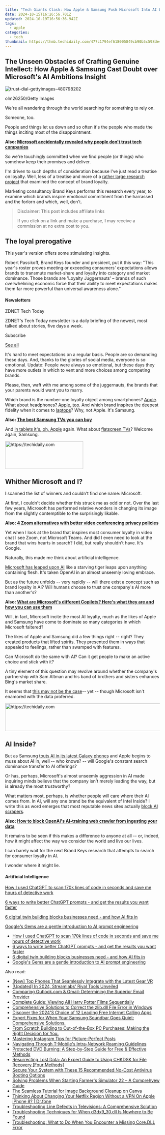 ```yaml
---
title: "Tech Giants Clash: How Apple & Samsung Push Microsoft Into AI Limelight (The Twist You Didn’t See Coming)"
date: 2024-10-15T16:26:56.701Z
updated: 2024-10-19T16:56:36.942Z
tags:
  - apple
categories:
  - tech
thumbnail: https://thmb.techidaily.com/477c1794ef618005849cb90b5c598de4a419e5c1f80c7ae4dc1f76086ad70935.jpg
---
```


## The Unseen Obstacles of Crafting Genuine Intellect: How Apple & Samsung Cast Doubt over Microsoft's AI Ambitions  Insight

![trust-dial-gettyimages-480798202](https://www.zdnet.com/a/img/resize/6f4b6056a769e077c5109d78d608bbf1827e6199/2024/01/26/ea16f4d8-7647-4896-8888-73c907bd2d93/trust-dial-gettyimages-480798202.jpg?auto=webp&width=1280)

olm26250/Getty Images

We're all wandering through the world searching for something to rely on.

Someone, too.

People and things let us down and so often it's the people who made the things inciting most of the disappointment.

**Also: [Microsoft accidentally revealed why people don't trust tech companies](https://www.zdnet.com/article/microsoft-accidentally-revealed-why-people-dont-trust-tech-companies/)**

So we're touchingly committed when we find people (or things) who somehow keep their promises and deliver.

I'm driven to such depths of consideration because I've just read a treatise on loyalty. Well, less of a treatise and more of a [rather large research project](https://brandkeys.com/customer-loyalty-engagement-index/) that examined the concept of brand loyalty.

Marketing consultancy Brand Keys performs this research every year, to examine which brands inspire emotional commitment from the harrassed and the forlorn and which, well, don't.

>  Disclaimer: This post includes affiliate links
>
>  If you click on a link and make a purchase, I may receive a commission at no extra cost to you.
>

## The loyal prerogative

This year's version offers some stimulating insights.

Robert Passikoff, Brand Keys founder and president, put it this way: "This year's roster proves meeting or exceeding consumers' expectations allows brands to transmute market-share and loyalty into category and market dominance. Those brands are 'Loyalty Juggernauts' – brands of such overwhelming economic force that their ability to meet expectations makes them far more powerful than universal awareness alone."

#### Newsletters

ZDNET Tech Today

ZDNET's Tech Today newsletter is a daily briefing of the newest, most talked about stories, five days a week.

 Subscribe

[See all](https://www.zdnet.com/newsletters/)

It's hard to meet expectations on a regular basis. People are so demanding these days. And, thanks to the glories of social media, everyone is so emotional. Update: People were always so emotional, but these days they have more outlets in which to vent and more choices among competing brands.

Please, then, waft with me among some of the juggernauts, the brands that your parents would want you to marry.

Which brand is the number-one loyalty object among smartphones? [Apple](https://www.zdnet.com/article/best-iphone/). What about headphones? [Apple, too](https://www.zdnet.com/article/best-earbuds/). And which brand inspires the deepest fidelity when it comes to [laptops](https://www.zdnet.com/article/best-laptop/)? Why, not Apple. It's Samsung. 

**Also: [The best Samsung TVs you can buy](https://www.zdnet.com/home-and-office/home-entertainment/best-samsung-tv/)**

And [in tablets it's, oh, Apple](https://www.zdnet.com/article/best-ipad/) again. What about [flatscreen TVs](https://www.zdnet.com/home-and-office/home-entertainment/best-samsung-tv/)? Welcome again, Samsung.

<!-- affiliate ads begin -->
<a href="https://25home.pxf.io/c/5597632/2148641/16836" target="_top" id="2148641">
  <img src="//a.impactradius-go.com/display-ad/16836-2148641" border="0" alt="https://techidaily.com" width="254" height="90"/>
</a>
<img height="0" width="0" src="https://25home.pxf.io/i/5597632/2148641/16836" style="position:absolute;visibility:hidden;" border="0" />
<!-- affiliate ads end -->

## Whither Microsoft and I?

I scanned the list of winners and couldn't find one name: Microsoft.

At first, I couldn't decide whether this struck me as odd or not. Over the last few years, Microsoft has performed relative wonders in changing its image from the slightly contemptible to the surprisingly likable.

**Also: [4 Zoom alternatives with better video conferencing privacy policies](https://www.zdnet.com/article/4-zoom-alternatives-with-better-privacy-policies/)**

Yet when I look at the brand that inspires most consumer loyalty in video chat I see Zoom, not Microsoft Teams. And did I even need to look at the brand that wins hearts in search? I did, but really shouldn't have. It's Google.

Naturally, this made me think about artificial intelligence. 

[Microsoft has leaped upon AI](https://www.zdnet.com/article/i-went-to-microsoft-to-talk-about-ai-im-still-a-little-startled-but-hopeful-too/) like a starving tiger leaps upon anything containing flesh. It's taken OpenAI in an almost unseemly loving embrace.

But as the future unfolds -- very rapidly -- will there exist a concept such as brand loyalty in AI? Will humans choose to trust one company's AI more than another's? 

**Also: [What are Microsoft's different Copilots? Here's what they are and how you can use them](https://www.zdnet.com/article/what-is-microsoft-copilot-heres-everything-you-need-to-know/)**

Will, in fact, Microsoft incite the most AI loyalty, much as the likes of Apple and Samsung have come to dominate so many categories in which Microsoft faltered?

The likes of Apple and Samsung did a few things right -- right? They created products that lifted spirits. They presented them in ways that appealed to feelings, rather than swamped with features. 

Can Microsoft do the same with AI? Can it get people to make an active choice and stick with it?

A tiny element of this question may revolve around whether the company's partnership with Sam Altman and his band of brothers and sisters enhances Bing's market share. 

It seems that [this may not be the case](https://www.zdnet.com/article/bings-search-market-share-fails-to-budge-despite-ai-push/)\-- yet -- though Microsoft isn't enamored with the data proferred. 

<!-- affiliate ads begin -->
<a href="https://aligracehair.sjv.io/c/5597632/2012420/19272" target="_top" id="2012420">
  <img src="//a.impactradius-go.com/display-ad/19272-2012420" border="0" alt="https://techidaily.com" width="728" height="90"/>
</a>
<img height="0" width="0" src="https://aligracehair.sjv.io/i/5597632/2012420/19272" style="position:absolute;visibility:hidden;" border="0" />
<!-- affiliate ads end -->

## AI Inside?

But as Samsung [touts AI in its latest Galaxy phones](https://www.zdnet.com/article/best-samsung-phone/) and Apple begins to muse about AI in, well -- who knows? -- will Google's constant search dominance transfer to AI offerings?

Or has, perhaps, Microsoft's almost unseemly aggression in AI made inquiring minds believe that the company isn't merely leading the way, but is already the most trustworthy?

What matters most, perhaps, is whether people will care where their AI comes from. In AI, will any one brand be the equivalent of Intel Inside? I write this as word emerges that most reputable news sites actually [block AI scrapers](https://www.zdnet.com/article/how-to-block-openais-new-ai-training-web-crawler-from-ingesting-your-data/). 

**Also: [How to block OpenAI's AI-training web crawler from ingesting your data](https://www.zdnet.com/article/how-to-block-openais-new-ai-training-web-crawler-from-ingesting-your-data/)**

It remains to be seen if this makes a difference to anyone at all -- or, indeed, how it might affect the way we consider the world and live our lives.

I can barely wait for the next Brand Keys research that attempts to search for consumer loyalty in AI. 

I wonder where it might lie.

#### Artificial Intelligence

[How I used ChatGPT to scan 170k lines of code in seconds and save me hours of detective work](https://www.zdnet.com/article/how-chatgpt-scanned-170k-lines-of-code-in-seconds-and-saved-me-hours-of-work/ "How I used ChatGPT to scan 170k lines of code in seconds and save me hours of detective work")

[6 ways to write better ChatGPT prompts - and get the results you want faster](https://www.zdnet.com/article/6-ways-to-write-better-chatgpt-prompts-and-get-the-results-you-want-faster/ "6 ways to write better ChatGPT prompts - and get the results you want faster")

[6 digital twin building blocks businesses need - and how AI fits in](https://www.zdnet.com/article/6-digital-twin-building-blocks-businesses-need-and-how-ai-fits-in/ "6 digital twin building blocks businesses need - and how AI fits in")

[Google's Gems are a gentle introduction to AI prompt engineering](https://www.zdnet.com/article/googles-gems-are-a-gentle-introduction-to-ai-prompt-engineering/ "Google's Gems are a gentle introduction to AI prompt engineering")

* [How I used ChatGPT to scan 170k lines of code in seconds and save me hours of detective work](https://www.zdnet.com/article/how-chatgpt-scanned-170k-lines-of-code-in-seconds-and-saved-me-hours-of-work/ "How I used ChatGPT to scan 170k lines of code in seconds and save me hours of detective work")
* [6 ways to write better ChatGPT prompts - and get the results you want faster](https://www.zdnet.com/article/6-ways-to-write-better-chatgpt-prompts-and-get-the-results-you-want-faster/ "6 ways to write better ChatGPT prompts - and get the results you want faster")
* [6 digital twin building blocks businesses need - and how AI fits in](https://www.zdnet.com/article/6-digital-twin-building-blocks-businesses-need-and-how-ai-fits-in/ "6 digital twin building blocks businesses need - and how AI fits in")
* [Google's Gems are a gentle introduction to AI prompt engineering](https://www.zdnet.com/article/googles-gems-are-a-gentle-introduction-to-ai-prompt-engineering/ "Google's Gems are a gentle introduction to AI prompt engineering")

<ins class="adsbygoogle"
     style="display:block"
     data-ad-format="autorelaxed"
     data-ad-client="ca-pub-7571918770474297"
     data-ad-slot="1223367746"></ins>

<ins class="adsbygoogle"
     style="display:block"
     data-ad-client="ca-pub-7571918770474297"
     data-ad-slot="8358498916"
     data-ad-format="auto"
     data-full-width-responsive="true"></ins>

<span class="atpl-alsoreadstyle">Also read:</span>
<div><ul>
<li><a href="https://fox-hovers.techidaily.com/new-top-phones-that-seamlessly-integrate-with-the-latest-gear-vr/"><u>[New] Top Phones That Seamlessly Integrate with the Latest Gear VR</u></a></li>
<li><a href="https://screen-video-capture.techidaily.com/updated-in-2024-streamlabs-rival-tools-unveiled/"><u>[Updated] In 2024, Streamlabs' Rival Tools Unveiled</u></a></li>
<li><a href="https://buynow-tips.techidaily.com/comparing-outlookcom-and-gmail-determining-the-superior-email-provider/"><u>Comparing Outlook.com & Gmail: Determining the Superior Email Provider</u></a></li>
<li><a href="https://tech-recovery.techidaily.com/complete-guide-viewing-all-harry-potter-films-sequentially/"><u>Complete Guide: Viewing All Harry Potter Films Sequentially</u></a></li>
<li><a href="https://tech-recovery.techidaily.com/comprehensive-solutions-to-correct-the-zlibdll-file-error-in-windows/"><u>Comprehensive Solutions to Correct the zlib.dll File Error in Windows</u></a></li>
<li><a href="https://tech-recovery.techidaily.com/discover-the-2024s-choice-of-12-leading-free-internet-calling-apps/"><u>Discover the 2024'S Choice of 12 Leading Free Internet Calling Apps</u></a></li>
<li><a href="https://tech-recovery.techidaily.com/expert-fixes-for-when-your-samsung-soundbar-goes-quiet-comprehensive-solutions/"><u>Expert Fixes for When Your Samsung Soundbar Goes Quiet: Comprehensive Solutions.</u></a></li>
<li><a href="https://tech-recovery.techidaily.com/1722884090536-from-scratch-building-to-out-of-the-box-pc-purchases-making-the-right-decision-for-you/"><u>From Scratch Building to Out-of-the-Box PC Purchases: Making the Right Decision for You.</u></a></li>
<li><a href="https://instagram-clips.techidaily.com/mastering-instagram-tips-for-picture-perfect-posts/"><u>Mastering Instagram Tips for Picture-Perfect Posts</u></a></li>
<li><a href="https://techno-recovery.techidaily.com/navigating-through-t-mobiles-intra-network-roaming-guidelines/"><u>Navigating Through T-Mobile's Intra-Network Roaming Guidelines</u></a></li>
<li><a href="https://video-capture.techidaily.com/protected-dvd-burning-a-step-by-step-guide-for-free-and-effective-methods/"><u>Protected DVD Burning: A Step-by-Step Guide for Free & Effective Methods</u></a></li>
<li><a href="https://win-rankings.techidaily.com/resurrecting-lost-data-an-expert-guide-to-using-chkdsk-for-file-recovery-four-methods/"><u>Resurrecting Lost Data: An Expert Guide to Using CHKDSK for File Recovery [Four Methods]</u></a></li>
<li><a href="https://tech-recovery.techidaily.com/secure-your-system-with-these-15-recommended-no-cost-antivirus-booting-options/"><u>Secure Your System with These 15 Recommended No-Cost Antivirus Booting Options</u></a></li>
<li><a href="https://win-able.techidaily.com/solving-problems-when-starting-farmers-simulator-22-a-comprehvew-guide/"><u>Solving Problems When Starting Farmer's Simulator 22 – A Comprehvew Guide</u></a></li>
<li><a href="https://fox-info.techidaily.com/the-seamless-tutorial-for-image-background-cleanup-on-canva/"><u>The Seamless Tutorial for Image Background Cleanup on Canva</u></a></li>
<li><a href="https://fake-location.techidaily.com/thinking-about-changing-your-netflix-region-without-a-vpn-on-apple-iphone-8-drfone-by-drfone-virtual-ios/"><u>Thinking About Changing Your Netflix Region Without a VPN On Apple iPhone 8? | Dr.fone</u></a></li>
<li><a href="https://tech-recovery.techidaily.com/troubleshooting-line-defects-in-televisions-a-comprehensive-solution/"><u>Troubleshooting Line Defects in Televisions: A Comprehensive Solution</u></a></li>
<li><a href="https://tech-recovery.techidaily.com/troubleshooting-techniques-for-when-d3dx930dll-is-nowhere-to-be-found/"><u>Troubleshooting Techniques for When d3dx9_30.dll Is Nowhere to Be Found</u></a></li>
<li><a href="https://tech-recovery.techidaily.com/troubleshooting-what-to-do-when-you-encounter-a-missing-coredll-error/"><u>Troubleshooting: What to Do When You Encounter a Missing Core.DLL Error</u></a></li>
</ul></div>


